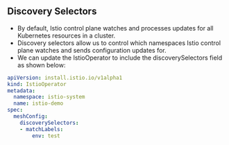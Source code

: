 
## Discovery Selectors
- By default, Istio control plane watches and processes updates for all Kubernetes resources in a cluster. 
- Discovery selectors allow us to control which namespaces Istio control plane watches and sends configuration updates for.
- We can update the IstioOperator to include the discoverySelectors field as shown below:

```yml
apiVersion: install.istio.io/v1alpha1
kind: IstioOperator
metadata:
  namespace: istio-system
  name: istio-demo
spec:
  meshConfig:
    discoverySelectors:
    - matchLabels:
        env: test
```
